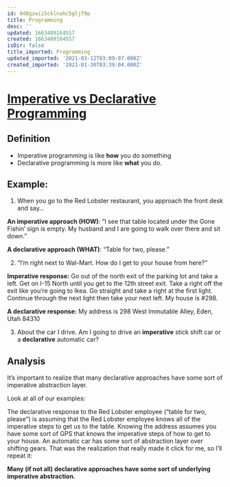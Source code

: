 ```yaml
---
id: 9d8gzwii5cklnahc5gljf9p
title: Programming
desc: ''
updated: 1663409164557
created: 1663409164557
isDir: false
title_imported: Programming
updated_imported: '2021-03-12T03:09:07.000Z'
created_imported: '2021-01-30T03:39:04.000Z'
---
```


# [Imperative vs Declarative Programming](https://ui.dev/imperative-vs-declarative-programming/) 

## Definition

+ Imperative programming is like **how** you do something
+ Declarative programming is more like **what** you do.

## Example:

1. When you go to the Red Lobster restaurant, you approach the front desk and say…

**An imperative approach (HOW)**: “I see that table located under the Gone Fishin’ sign is empty. My husband and I are going to walk over there and sit down.”

**A declarative approach (WHAT)**: “Table for two, please.”


2. “I’m right next to Wal-Mart. How do I get to your house from here?”

**Imperative response:** Go out of the north exit of the parking lot and take a left. Get on I-15 North until you get to the 12th street exit. Take a right off the exit like you’re going to Ikea. Go straight and take a right at the first light. Continue through the next light then take your next left. My house is #298.

**A declarative response:** My address is 298 West Immutable Alley, Eden, Utah 84310

3. About the car I drive. Am I going to drive an **imperative** stick shift car or a **declarative** automatic car?

## Analysis

It’s important to realize that many declarative approaches have some sort of imperative abstraction layer.

Look at all of our examples:

The declarative response to the Red Lobster employee (“table for two, please”) is assuming that the Red Lobster employee knows all of the imperative steps to get us to the table.
Knowing the address assumes you have some sort of GPS that knows the imperative steps of how to get to your house.
An automatic car has some sort of abstraction layer over shifting gears.
That was the realization that really made it click for me, so I’ll repeat it:

**Many (if not all) **declarative** approaches have some sort of underlying **imperative** abstraction.**

